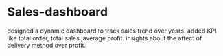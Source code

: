 # Sales-dashboard
designed a dynamic dashboard to track sales trend over years.
added KPI like total order, total sales ,average profit.
insights about the affect of delivery method over profit.
